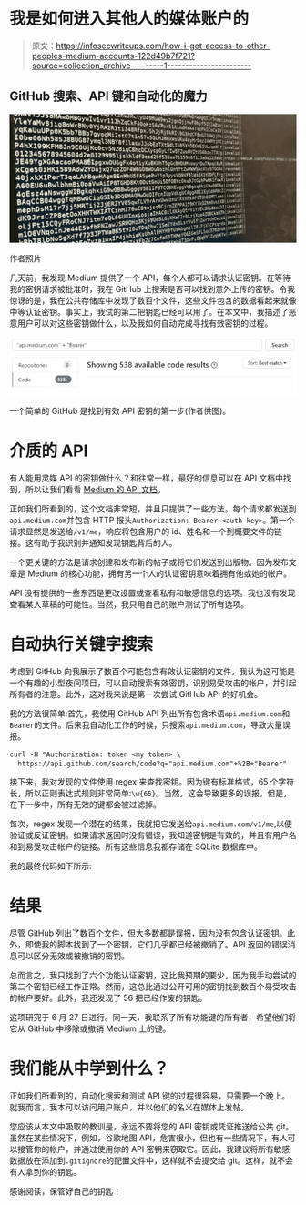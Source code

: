 # 我是如何进入其他人的媒体账户的

> 原文：<https://infosecwriteups.com/how-i-got-access-to-other-peoples-medium-accounts-122d49b7f721?source=collection_archive---------1----------------------->

## GitHub 搜索、API 键和自动化的魔力

![](img/fc93aca0adf2cc26b47bc719fb88a26c.png)

作者照片

几天前，我发现 Medium 提供了一个 API，每个人都可以请求认证密钥。在等待我的密钥请求被批准时，我在 GitHub 上搜索是否可以找到意外上传的密钥。令我惊讶的是，我在公共存储库中发现了数百个文件，这些文件包含的数据看起来就像中等认证密钥。事实上，我试的第二把钥匙已经可以用了。在本文中，我描述了恶意用户可以对这些密钥做什么，以及我如何自动完成寻找有效密钥的过程。

![](img/48aec4069e5d2d94b5799797da4df69a.png)

一个简单的 GitHub 是找到有效 API 密钥的第一步(作者供图)。

# 介质的 API

有人能用灵媒 API 的密钥做什么？和往常一样，最好的信息可以在 API 文档中找到，所以让我们看看 [Medium 的 API 文档](https://github.com/Medium/medium-api-docs)。

正如我们所看到的，这个文档非常短，并且只提供了一些方法。每个请求都发送到`api.medium.com`并包含 HTTP 报头`Authorization: Bearer <auth key>`。第一个请求显然是发送给`/v1/me`，响应将包含用户的 id、姓名和一个到概要文件的链接。这有助于我识别并通知发现钥匙背后的人。

一个更关键的方法是请求创建和发布新的帖子或将它们发送到出版物。因为发布文章是 Medium 的核心功能，拥有另一个人的认证密钥意味着拥有他或她的帐户。

API 没有提供的一些东西是更改设置或查看私有和敏感信息的选项。我也没有发现查看某人草稿的可能性。当然，我只用自己的账户测试了所有选项。

# 自动执行关键字搜索

考虑到 GitHub 向我展示了数百个可能包含有效认证密钥的文件，我认为这可能是一个有趣的小型夜间项目，可以自动搜索有效密钥，识别易受攻击的帐户，并引起所有者的注意。此外，这对我来说是第一次尝试 GitHub API 的好机会。

我的方法很简单:首先，我使用 GitHub API 列出所有包含术语`api.medium.com`和`Bearer`的文件。后来我自动化工作的时候，只搜索`api.medium.com`，导致大量误报。

```
curl -H "Authorization: token <my token> \
  https://api.github.com/search/code?q="api.medium.com"+%2B+"Bearer"
```

接下来，我对发现的文件使用 regex 来查找密钥。因为键有标准格式，65 个字符长，所以正则表达式规则非常简单:`\w{65}`。当然，这会导致更多的误报，但是，在下一步中，所有无效的键都会被过滤掉。

每次，regex 发现一个潜在的结果，我就把它发送给`api.medium.com/v1/me`,以便验证或反证密钥。如果请求返回时没有错误，我知道密钥是有效的，并且有用户名和到易受攻击帐户的链接。所有这些信息我都存储在 SQLite 数据库中。

我的最终代码如下所示:

# 结果

尽管 GitHub 列出了数百个文件，但大多数都是误报，因为没有包含认证密钥。此外，即使我的脚本找到了一个密钥，它们几乎都已经被撤销了。API 返回的错误消息可以区分无效或被撤销的密钥。

总而言之，我只找到了六个功能认证密钥，这比我预期的要少，因为我手动尝试的第二个密钥已经工作正常。然而，这总比通过公开可用的密钥找到数百个易受攻击的帐户要好。此外，我还发现了 56 把已经作废的钥匙。

这项研究于 6 月 27 日进行。同一天，我联系了所有功能键的所有者，希望他们将它从 GitHub 中移除或撤销 Medium 上的键。

# 我们能从中学到什么？

正如我们所看到的，自动化搜索和测试 API 键的过程很容易，只需要一个晚上。就我而言，我本可以访问用户账户，并以他们的名义在媒体上发帖。

您应该从本文中吸取的教训是，永远不要将您的 API 密钥或凭证推送给公共 git。虽然在某些情况下，例如，谷歌地图 API，危害很小，但也有一些情况下，有人可以接管你的帐户，并通过使用你的 API 密钥来窃取它。因此，我建议将所有敏感数据放在添加到`.gitignore`的配置文件中，这样就不会提交给 git。这样，就不会有人拿到你的钥匙。

感谢阅读，保管好自己的钥匙！